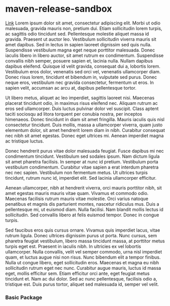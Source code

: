 # maven-release-sandbox
[Link](#basic-package)
Lorem ipsum dolor sit amet, consectetur adipiscing elit. Morbi ut odio malesuada, gravida mauris non, pretium dui. Etiam sollicitudin lorem turpis, ac sagittis odio tincidunt sed. Pellentesque molestie aliquet massa id gravida. Praesent ut auctor leo. Vestibulum sollicitudin viverra mauris sit amet dapibus. Sed in lectus in sapien laoreet dignissim sed quis nulla. Suspendisse vestibulum magna eget neque porttitor malesuada. Donec iaculis libero in libero auctor, sit amet rutrum ex condimentum. Suspendisse convallis nibh semper, posuere sapien et, lacinia nulla. Nullam dapibus dapibus eleifend. Quisque id velit gravida, consequat dui a, lobortis lorem. Vestibulum eros dolor, venenatis sed orci vel, venenatis ullamcorper diam. Donec risus lorem, tincidunt et bibendum in, vulputate sed purus. Donec neque eros, vestibulum nec gravida consectetur, fermentum ut eros. In sapien velit, accumsan ac arcu at, dapibus pellentesque tortor.

Ut libero metus, aliquet ac leo imperdiet, sagittis laoreet nisi. Maecenas placerat tincidunt odio, in maximus risus eleifend nec. Aliquam rutrum ac eros sed ullamcorper. Duis luctus pulvinar dolor vel suscipit. Class aptent taciti sociosqu ad litora torquent per conubia nostra, per inceptos himenaeos. Donec tincidunt in diam sit amet fringilla. Mauris iaculis quis nisl consectetur tincidunt. Duis mollis, massa a ullamcorper viverra, quam justo elementum dolor, sit amet hendrerit lorem diam in nibh. Curabitur consequat nec nibh sit amet egestas. Donec eget ultrices mi. Aenean imperdiet magna ac tristique luctus.

Donec hendrerit purus vitae dolor malesuada feugiat. Fusce dapibus mi nec condimentum tincidunt. Vestibulum sed sodales ipsum. Nam dictum ligula sit amet pharetra facilisis. In semper at nunc id pretium. Vestibulum porta vestibulum condimentum. Curabitur vitae sapien a erat interdum pharetra nec nec sapien. Vestibulum non fermentum metus. Ut ultrices turpis tincidunt, rutrum nunc id, imperdiet elit. Sed lacinia ullamcorper efficitur.

Aenean ullamcorper, nibh at hendrerit viverra, orci mauris porttitor nibh, sit amet egestas mauris mauris vitae quam. Vivamus et commodo odio. Maecenas facilisis rutrum mauris vitae molestie. Orci varius natoque penatibus et magnis dis parturient montes, nascetur ridiculus mus. Duis a pellentesque mi, ut euismod diam. Nulla facilisi. Nam blandit mollis lectus id sollicitudin. Sed convallis libero at felis euismod tempor. Donec in congue turpis.

Sed faucibus eros quis cursus ornare. Vivamus quis imperdiet lacus, vitae rutrum ligula. Donec ultrices dignissim purus ut porta. Nunc cursus, sem pharetra feugiat vestibulum, libero massa tincidunt massa, at porttitor metus turpis eget est. Praesent in iaculis nibh. In ultricies ex vel lobortis ullamcorper. Nulla convallis, velit vel semper commodo, urna nisl imperdiet quam, et luctus augue nisi non risus. Nunc bibendum elit a tempor finibus. Nulla ut congue libero, eget sollicitudin eros. Maecenas et magna eu nibh sollicitudin rutrum eget nec nunc. Curabitur augue mauris, luctus id massa eget, mollis efficitur sem. Etiam efficitur orci ante, eget feugiat metus tincidunt et. Nam ac dui dolor. Sed ac nunc pellentesque, facilisis odio a, tristique est. Duis purus tortor, aliquet sed malesuada id, semper vel velit.

### Basic Package